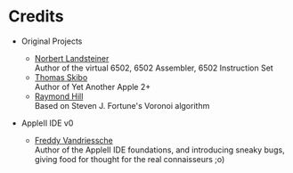 Credits
=======

  - Original Projects
    * [Norbert Landsteiner](https://github.com/masswerk)<br/>
      Author of the virtual 6502, 6502 Assembler, 6502 Instruction Set
    * [Thomas Skibo](https://github.com/skibo)<br/>
      Author of Yet Another Apple 2+
    * [Raymond Hill](https://github.com/gorhill/Javascript-Voronoi)<br/>
      Based on Steven J. Fortune's Voronoi algorithm
      
  - AppleII IDE v0
    * [Freddy Vandriessche](https://github.com/flyingzebra)<br>
      Author of the AppleII IDE foundations, and introducing sneaky bugs, giving food for thought for the real connaisseurs ;o)